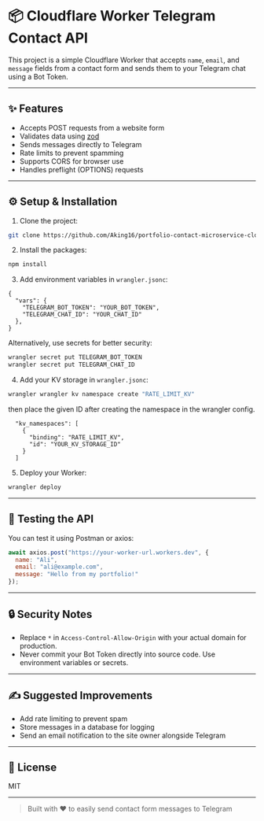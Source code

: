 # 📦 Cloudflare Worker Telegram Contact API

This project is a simple Cloudflare Worker that accepts `name`, `email`, and `message` fields from a contact form and sends them to your Telegram chat using a Bot Token.

---

## ✨ Features

* Accepts POST requests from a website form
* Validates data using [zod](https://github.com/colinhacks/zod)
* Sends messages directly to Telegram
* Rate limits to prevent spamming
* Supports CORS for browser use
* Handles preflight (OPTIONS) requests

---

## ⚙️ Setup & Installation

1. Clone the project:

```bash
git clone https://github.com/Aking16/portfolio-contact-microservice-cloudflare.git
```

2. Install the packages:

```bash
npm install
```

3. Add environment variables in `wrangler.jsonc`:

```jsonc
{
  "vars": {
    "TELEGRAM_BOT_TOKEN": "YOUR_BOT_TOKEN",
    "TELEGRAM_CHAT_ID": "YOUR_CHAT_ID"
  },
}
```

Alternatively, use secrets for better security:

```bash
wrangler secret put TELEGRAM_BOT_TOKEN
wrangler secret put TELEGRAM_CHAT_ID
```

4. Add your KV storage in `wrangler.jsonc`:

```bash
wrangler wrangler kv namespace create "RATE_LIMIT_KV"
```

then place the given ID after creating the namespace in the wrangler config.

```jsonc
  "kv_namespaces": [
    {
      "binding": "RATE_LIMIT_KV",
      "id": "YOUR_KV_STORAGE_ID"
    }
  ]
```

5. Deploy your Worker:

```bash
wrangler deploy
```

---

## 🧪 Testing the API

You can test it using Postman or axios:

```js
await axios.post("https://your-worker-url.workers.dev", {
  name: "Ali",
  email: "ali@example.com",
  message: "Hello from my portfolio!"
});
```

---

## 🔒 Security Notes

* Replace `*` in `Access-Control-Allow-Origin` with your actual domain for production.
* Never commit your Bot Token directly into source code. Use environment variables or secrets.

---

## ✍️ Suggested Improvements

* Add rate limiting to prevent spam
* Store messages in a database for logging
* Send an email notification to the site owner alongside Telegram

---

## 📄 License

MIT

---

> Built with ❤️ to easily send contact form messages to Telegram